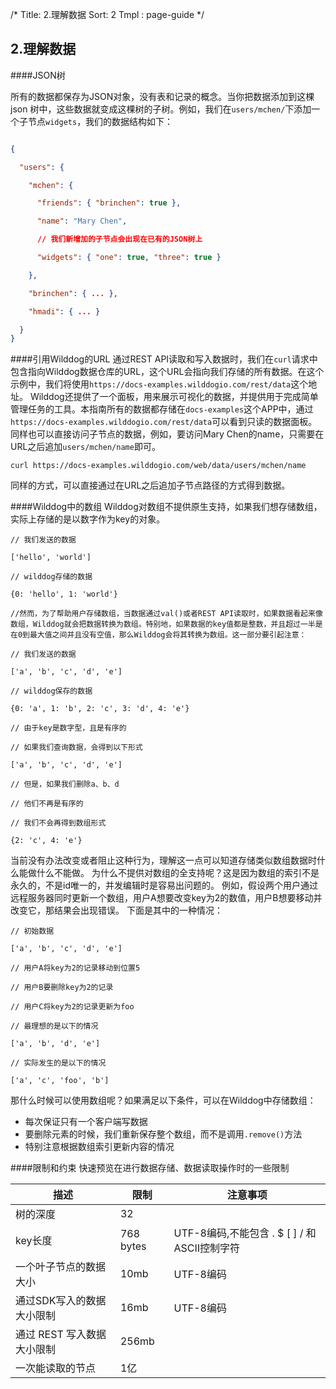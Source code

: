 /*
Title: 2.理解数据
Sort: 2
Tmpl : page-guide
*/

## 2.理解数据

####JSON树

所有的数据都保存为JSON对象，没有表和记录的概念。当你把数据添加到这棵json 树中，这些数据就变成这棵树的子树。例如，我们在`users/mchen/`下添加一个子节点`widgets`，我们的数据结构如下：

```json

{

  "users": {

    "mchen": {

      "friends": { "brinchen": true },

      "name": "Mary Chen",

      // 我们新增加的子节点会出现在已有的JSON树上

      "widgets": { "one": true, "three": true }

    },

    "brinchen": { ... },

    "hmadi": { ... }

  }
}
```
####引用Wilddog的URL
通过REST API读取和写入数据时，我们在`curl`请求中包含指向Wilddog数据仓库的URL，这个URL会指向我们存储的所有数据。在这个示例中，我们将使用`https://docs-examples.wilddogio.com/rest/data`这个地址。
Wilddog还提供了一个面板，用来展示可视化的数据，并提供用于完成简单管理任务的工具。本指南所有的数据都存储在`docs-examples`这个APP中，通过`https://docs-examples.wilddogio.com/rest/data`可以看到只读的数据面板。
同样也可以直接访问子节点的数据，例如，要访问Mary Chen的name，只需要在URL之后追加`users/mchen/name`即可。
```
curl https://docs-examples.wilddogio.com/web/data/users/mchen/name
```
同样的方式，可以直接通过在URL之后追加子节点路径的方式得到数据。

####Wilddog中的数组
Wilddog对数组不提供原生支持，如果我们想存储数组，实际上存储的是以数字作为key的对象。
```
// 我们发送的数据

['hello', 'world']

// wilddog存储的数据

{0: 'hello', 1: 'world'}

//然而，为了帮助用户存储数组，当数据通过val()或者REST API读取时，如果数据看起来像数组，Wilddog就会把数据转换为数组。特别地，如果数据的key值都是整数，并且超过一半是在0到最大值之间并且没有空值，那么Wilddog会将其转换为数组。这一部分要引起注意：

// 我们发送的数据

['a', 'b', 'c', 'd', 'e']

// wilddog保存的数据

{0: 'a', 1: 'b', 2: 'c', 3: 'd', 4: 'e'}

// 由于key是数字型，且是有序的

// 如果我们查询数据，会得到以下形式

['a', 'b', 'c', 'd', 'e']

// 但是，如果我们删除a、b、d

// 他们不再是有序的

// 我们不会再得到数组形式

{2: 'c', 4: 'e'}

```
当前没有办法改变或者阻止这种行为，理解这一点可以知道存储类似数组数据时什么能做什么不能做。
为什么不提供对数组的全支持呢？这是因为数组的索引不是永久的，不是id唯一的，并发编辑时是容易出问题的。
例如，假设两个用户通过远程服务器同时更新一个数组，用户A想要改变key为2的数值，用户B想要移动并改变它，那结果会出现错误。
下面是其中的一种情况：
```
// 初始数据

['a', 'b', 'c', 'd', 'e']

// 用户A将key为2的记录移动到位置5

// 用户B要删除key为2的记录

// 用户C将key为2的记录更新为foo

// 最理想的是以下的情况

['a', 'b', 'd', 'e']

// 实际发生的是以下的情况

['a', 'c', 'foo', 'b']

```
那什么时候可以使用数组呢？如果满足以下条件，可以在Wilddog中存储数组：
* 每次保证只有一个客户端写数据
* 要删除元素的时候，我们重新保存整个数组，而不是调用`.remove()`方法
* 特别注意根据数组索引更新内容的情况

####限制和约束
快速预览在进行数据存储、数据读取操作时的一些限制

 描述   |    限制    |    注意事项
---- 		| ---- 		| ----
树的深度	|	32	|
key长度		|	768 bytes	|	UTF-8编码,不能包含 . $ [ ] / 和ASCII控制字符
一个叶子节点的数据大小	|	10mb		|	UTF-8编码
通过SDK写入的数据大小限制	|		16mb	|		UTF-8编码
通过 REST 写入数据大小限制		|	256mb	| 				
一次能读取的节点	|    1亿	|
